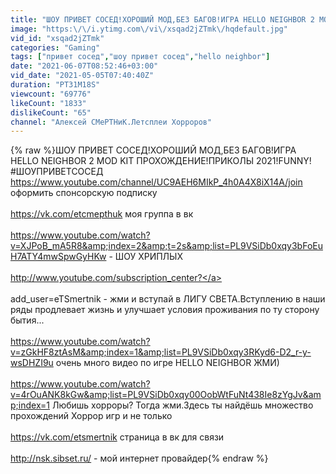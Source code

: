 ```yaml
---
title: "ШОУ ПРИВЕТ СОСЕД!ХОРОШИЙ МОД,БЕЗ БАГОВ!ИГРА HELLO NEIGHBOR 2 MOD KIT ПРОХОЖДЕНИЕ!ПРИКОЛЫ 2021!FUNNY!"
image: "https:\/\/i.ytimg.com\/vi\/xsqad2jZTmk\/hqdefault.jpg"
vid_id: "xsqad2jZTmk"
categories: "Gaming"
tags: ["привет сосед","шоу привет сосед","hello neighbor"]
date: "2021-06-07T08:52:46+03:00"
vid_date: "2021-05-05T07:40:40Z"
duration: "PT31M18S"
viewcount: "69776"
likeCount: "1833"
dislikeCount: "65"
channel: "Алексей СМеРТНиК.Летсплеи Хорроров"
---
```

{% raw %}ШОУ ПРИВЕТ СОСЕД!ХОРОШИЙ МОД,БЕЗ БАГОВ!ИГРА HELLO NEIGHBOR 2 MOD KIT ПРОХОЖДЕНИЕ!ПРИКОЛЫ 2021!FUNNY! #ШОУПРИВЕТСОСЕД<br /><a rel="nofollow" target="blank" href="https://www.youtube.com/channel/UC9AEH6MIkP_4h0A4X8iX14A/join">https://www.youtube.com/channel/UC9AEH6MIkP_4h0A4X8iX14A/join</a> оформить спонсорскую подписку<br /><br /><a rel="nofollow" target="blank" href="https://vk.com/etcmepthuk">https://vk.com/etcmepthuk</a> моя группа в вк<br /><br /><a rel="nofollow" target="blank" href="https://www.youtube.com/watch?v=XJPoB_mA5R8&amp;index=2&amp;t=2s&amp;list=PL9VSiDb0xqy3bFoEuH7ATY4mwSpwGyHKw">https://www.youtube.com/watch?v=XJPoB_mA5R8&amp;index=2&amp;t=2s&amp;list=PL9VSiDb0xqy3bFoEuH7ATY4mwSpwGyHKw</a> - ШОУ ХРИПЛЫХ<br /><br /><a rel="nofollow" target="blank" href="http://www.youtube.com/subscription_center?">http://www.youtube.com/subscription_center?</a><br /><br />add_user=eTSmertnik - жми и вступай в ЛИГУ СВЕТА.Вступлению в наши ряды продлевает жизнь и улучшает условия проживания по ту сторону бытия...<br /><br /><a rel="nofollow" target="blank" href="https://www.youtube.com/watch?v=zGkHF8ztAsM&amp;index=1&amp;list=PL9VSiDb0xqy3RKyd6-D2_r-y-wsDHZI9u">https://www.youtube.com/watch?v=zGkHF8ztAsM&amp;index=1&amp;list=PL9VSiDb0xqy3RKyd6-D2_r-y-wsDHZI9u</a> очень много видео по игре HELLO NEIGHBOR ЖМИ)<br /><br /><a rel="nofollow" target="blank" href="https://www.youtube.com/watch?v=4rOuANK8kGw&amp;list=PL9VSiDb0xqy00OobWtFuNt438Ie8zYgJv&amp;index=1">https://www.youtube.com/watch?v=4rOuANK8kGw&amp;list=PL9VSiDb0xqy00OobWtFuNt438Ie8zYgJv&amp;index=1</a> Любишь хорроры? Тогда жми.Здесь ты найдёшь множество прохождений Хоррор игр и не только<br /><br /><a rel="nofollow" target="blank" href="https://vk.com/etsmertnik">https://vk.com/etsmertnik</a> страница в вк для связи<br /><br /><a rel="nofollow" target="blank" href="http://nsk.sibset.ru/">http://nsk.sibset.ru/</a> - мой интернет провайдер{% endraw %}
